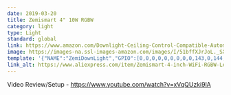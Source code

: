 ```yaml
---
date: 2019-03-20
title: Zemismart 4" 10W RGBW
category: light
type: Light
standard: global
link: https://www.amazon.com/Downlight-Ceiling-Control-Compatible-Automation/dp/B07F281FPR
image: https://images-na.ssl-images-amazon.com/images/I/51bffXJrJoL._SX466_.jpg
template: '{"NAME":"ZemiDownLight","GPIO":[0,0,0,0,0,0,0,0,0,143,0,144,0],"FLAG":0,"BASE":27}' 
link_alt: https://www.aliexpress.com/item/Zemismart-4-inch-WiFi-RGBW-Led-Downlight-10w-Voice-Control-Alexa-Echo-Dot-Spot-Show-Google/32872319062.html
---
```


Video Review/Setup - https://www.youtube.com/watch?v=xVqQUzki9lA
